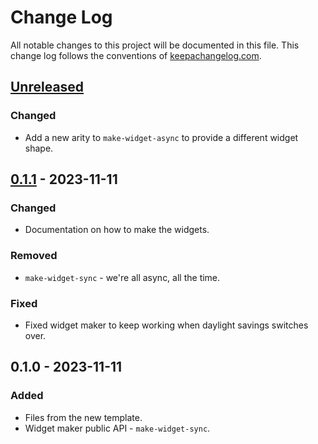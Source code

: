# Change Log
All notable changes to this project will be documented in this file. This change log follows the conventions of [keepachangelog.com](http://keepachangelog.com/).

## [Unreleased]
### Changed
- Add a new arity to `make-widget-async` to provide a different widget shape.

## [0.1.1] - 2023-11-11
### Changed
- Documentation on how to make the widgets.

### Removed
- `make-widget-sync` - we're all async, all the time.

### Fixed
- Fixed widget maker to keep working when daylight savings switches over.

## 0.1.0 - 2023-11-11
### Added
- Files from the new template.
- Widget maker public API - `make-widget-sync`.

[Unreleased]: https://sourcehost.site/your-name/reduce/compare/0.1.1...HEAD
[0.1.1]: https://sourcehost.site/your-name/reduce/compare/0.1.0...0.1.1
